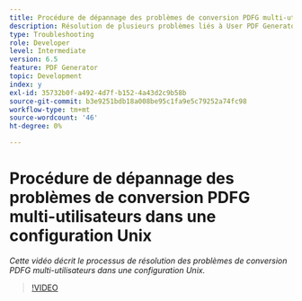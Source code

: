 ```yaml
---
title: Procédure de dépannage des problèmes de conversion PDFG multi-utilisateurs dans une configuration Unix
description: Résolution de plusieurs problèmes liés à User PDF Generator dans la configuration UNIX.
type: Troubleshooting
role: Developer
level: Intermediate
version: 6.5
feature: PDF Generator
topic: Development
index: y
exl-id: 35732b0f-a492-4d7f-b152-4a43d2c9b58b
source-git-commit: b3e9251bdb18a008be95c1fa9e5c79252a74fc98
workflow-type: tm+mt
source-wordcount: '46'
ht-degree: 0%

---
```



# Procédure de dépannage des problèmes de conversion PDFG multi-utilisateurs dans une configuration Unix

*Cette vidéo décrit le processus de résolution des problèmes de conversion PDFG multi-utilisateurs dans une configuration Unix.*

>[!VIDEO](https://video.tv.adobe.com/v/335549?quality=12&learn=on)
